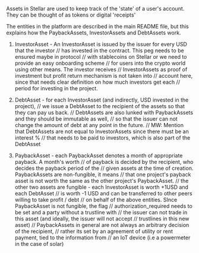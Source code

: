 Assets in Stellar are used to keep track of the 'state' of a user's account. They can be thought of as tokens or digital 'receipts'

The entities in the platform are described in the main README file, but this explains how the PaybackAssets, InvestorAssets and DebtAssets work.

1. InvestorAsset - An InvestorAsset is issued by the issuer for every USD that the investor
// has invested in the contract. This peg needs to be ensured maybe in protocol
// with stablecoins on Stellar or we need to provide an easy onboarding scheme
// for users into the crypto world using other means. The investor receives
// InvestorAssets as proof of investment but profit return mechanism is not taken into
// account here, since that needs clear definition on how much investors get each
// period for investing in the project.

2. DebtAsset - for each InvestorAsset (and indirectly, USD invested in the project),
// we issue a DebtAsset to the recipient of the assets so that they can pay us back.
// DebtAssets are also lunked with PaybackAssets and they should be immutable as well,
// so that the issuer can not change the amount of debt at any point in the future.
// MW: Mention that DebtAssets are not equal to InvestorAssets since there must be an interest %
// that needs to be paid to investors, which is also part of the DebtAsset

3. PaybackAsset - each PaybackAsset denotes a month of appropriate payback. A month's worth
// of payback is decided by the recipient, who decides the payback period of the
// given assets at the time of creation. PaybackAssets are non-fungible, it means
// that one project's payback asset is not worth the same as the other project's PaybackAsset.
// the other two assets are fungible - each InvestorAsset is worth +1USD and each DebtAsset
// is worth -1 USD and can be transferred to other peers willing to take profit / debt
// on behalf of the above entities. SInce PaybackAsset is not fungible, the flag
// authorization_required needs to be set and a party without a trustline with
// the issuer can not trade in this asset (and ideally, the issuer will not accept
// trustlines in this new asset)
// PaybackAssets in general are not always an arbitrary decision of the recipient,
// rather its set by an agreement of utility or rent payment, tied to the information from
//  an IoT device (i.e a powermeter in the case of solar)
